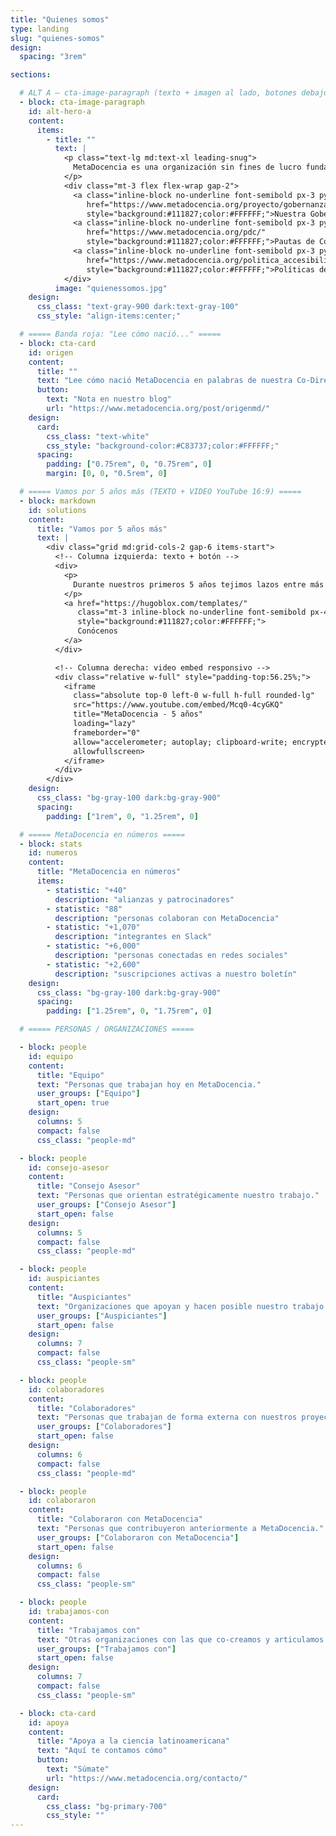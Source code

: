 ```yaml
---
title: "Quienes somos"
type: landing
slug: "quienes-somos"
design:
  spacing: "3rem"

sections:

  # ALT A — cta-image-paragraph (texto + imagen al lado, botones debajo del texto)
  - block: cta-image-paragraph
    id: alt-hero-a
    content:
      items:
        - title: ""
          text: |
            <p class="text-lg md:text-xl leading-snug">
              MetaDocencia es una organización sin fines de lucro fundada en 2020. Nuestra comunidad está formada por personas y organizaciones que trabajan construyendo capacidades científicas locales para transformar la ciencia global. Hacemos crecer la ciencia en red, desde América Latina hacia el mundo.
            </p>
            <div class="mt-3 flex flex-wrap gap-2">
              <a class="inline-block no-underline font-semibold px-3 py-1.5 rounded-md text-sm"
                 href="https://www.metadocencia.org/proyecto/gobernanza-2022/"
                 style="background:#111827;color:#FFFFFF;">Nuestra Gobernanza</a>
              <a class="inline-block no-underline font-semibold px-3 py-1.5 rounded-md text-sm"
                 href="https://www.metadocencia.org/pdc/"
                 style="background:#111827;color:#FFFFFF;">Pautas de Convivencia</a>
              <a class="inline-block no-underline font-semibold px-3 py-1.5 rounded-md text-sm"
                 href="https://www.metadocencia.org/politica_accesibilidad/"
                 style="background:#111827;color:#FFFFFF;">Políticas de Accesibilidad</a>
            </div>
          image: "quienessomos.jpg"
    design:
      css_class: "text-gray-900 dark:text-gray-100"
      css_style: "align-items:center;"

  # ===== Banda roja: "Lee cómo nació..." =====
  - block: cta-card
    id: origen
    content:
      title: ""
      text: "Lee cómo nació MetaDocencia en palabras de nuestra Co-Directora, Laura Ación."
      button:
        text: "Nota en nuestro blog"
        url: "https://www.metadocencia.org/post/origenmd/"
    design:
      card:
        css_class: "text-white"
        css_style: "background-color:#C83737;color:#FFFFFF;"
      spacing:
        padding: ["0.75rem", 0, "0.75rem", 0]
        margin: [0, 0, "0.5rem", 0]

  # ===== Vamos por 5 años más (TEXTO + VIDEO YouTube 16:9) =====
  - block: markdown
    id: solutions
    content:
      title: "Vamos por 5 años más"
      text: |
        <div class="grid md:grid-cols-2 gap-6 items-start">
          <!-- Columna izquierda: texto + botón -->
          <div>
            <p>
              Durante nuestros primeros 5 años tejimos lazos entre más de 2.000 profesionales de ciencia y técnica. Lo hicimos trabajando en equipo, de manera colectiva y en alianza con más de 40 comunidades. Gracias por estos primeros 5 años de aprendizaje, colaboración y crecimiento.
            </p>
            <a href="https://hugoblox.com/templates/"
               class="mt-3 inline-block no-underline font-semibold px-4 py-2 rounded-md"
               style="background:#111827;color:#FFFFFF;">
               Conócenos
            </a>
          </div>

          <!-- Columna derecha: video embed responsivo -->
          <div class="relative w-full" style="padding-top:56.25%;">
            <iframe
              class="absolute top-0 left-0 w-full h-full rounded-lg"
              src="https://www.youtube.com/embed/Mcq0-4cyGKQ"
              title="MetaDocencia - 5 años"
              loading="lazy"
              frameborder="0"
              allow="accelerometer; autoplay; clipboard-write; encrypted-media; gyroscope; picture-in-picture; web-share"
              allowfullscreen>
            </iframe>
          </div>
        </div>
    design:
      css_class: "bg-gray-100 dark:bg-gray-900"
      spacing:
        padding: ["1rem", 0, "1.25rem", 0]

  # ===== MetaDocencia en números =====
  - block: stats
    id: numeros
    content:
      title: "MetaDocencia en números"
      items:
        - statistic: "+40"
          description: "alianzas y patrocinadores"
        - statistic: "88"
          description: "personas colaboran con MetaDocencia"
        - statistic: "+1,070"
          description: "integrantes en Slack"
        - statistic: "+6,000"
          description: "personas conectadas en redes sociales"
        - statistic: "+2,600"
          description: "suscripciones activas a nuestro boletín"
    design:
      css_class: "bg-gray-100 dark:bg-gray-900"
      spacing:
        padding: ["1.25rem", 0, "1.75rem", 0]

  # ===== PERSONAS / ORGANIZACIONES =====

  - block: people
    id: equipo
    content:
      title: "Equipo"
      text: "Personas que trabajan hoy en MetaDocencia."
      user_groups: ["Equipo"]
      start_open: true
    design:
      columns: 5
      compact: false
      css_class: "people-md"

  - block: people
    id: consejo-asesor
    content:
      title: "Consejo Asesor"
      text: "Personas que orientan estratégicamente nuestro trabajo."
      user_groups: ["Consejo Asesor"]
      start_open: false
    design:
      columns: 5
      compact: false
      css_class: "people-md"

  - block: people
    id: auspiciantes
    content:
      title: "Auspiciantes"
      text: "Organizaciones que apoyan y hacen posible nuestro trabajo."
      user_groups: ["Auspiciantes"]
      start_open: false
    design:
      columns: 7
      compact: false
      css_class: "people-sm"

  - block: people
    id: colaboradores
    content:
      title: "Colaboradores"
      text: "Personas que trabajan de forma externa con nuestros proyectos."
      user_groups: ["Colaboradores"]
      start_open: false
    design:
      columns: 6
      compact: false
      css_class: "people-md"

  - block: people
    id: colaboraron
    content:
      title: "Colaboraron con MetaDocencia"
      text: "Personas que contribuyeron anteriormente a MetaDocencia."
      user_groups: ["Colaboraron con MetaDocencia"]
      start_open: false
    design:
      columns: 6
      compact: false
      css_class: "people-sm"

  - block: people
    id: trabajamos-con
    content:
      title: "Trabajamos con"
      text: "Otras organizaciones con las que co-creamos y articulamos."
      user_groups: ["Trabajamos con"]
      start_open: false
    design:
      columns: 7
      compact: false
      css_class: "people-sm"

  - block: cta-card
    id: apoya
    content:
      title: "Apoya a la ciencia latinoamericana"
      text: "Aquí te contamos cómo"
      button:
        text: "Súmate"
        url: "https://www.metadocencia.org/contacto/"
    design:
      card:
        css_class: "bg-primary-700"
        css_style: ""
---
```

